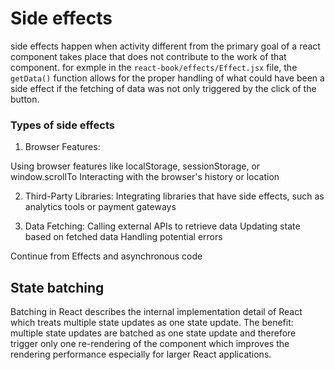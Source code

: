 # Side effects

side effects happen when activity different from the primary goal of a react component takes place that does not contribute to the work of that component. for exmple in the `react-book/effects/Effect.jsx` file, the `getData()` function allows for the proper handling of what could have been a side effect if the fetching of data was not only triggered by the click of the button.

### Types of side effects

1. Browser Features:

Using browser features like localStorage, sessionStorage, or window.scrollTo
Interacting with the browser's history or location

2. Third-Party Libraries:
   Integrating libraries that have side effects, such as analytics tools or payment gateways

3. Data Fetching:
   Calling external APIs to retrieve data
   Updating state based on fetched data
   Handling potential errors

Continue from Effects and asynchronous code

## State batching
Batching in React describes the internal implementation detail of React which treats multiple state updates as one state update. The benefit: multiple state updates are batched as one state update and therefore trigger only one re-rendering of the component which improves the rendering performance especially for larger React applications. 

